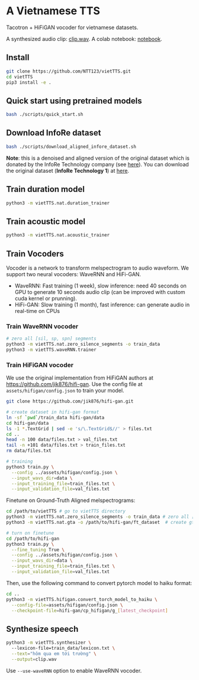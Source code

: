 A Vietnamese TTS
================

Tacotron + HiFiGAN vocoder for vietnamese datasets.

A synthesized audio clip: [clip.wav](assets/infore/clip.wav). A colab notebook: [notebook](https://colab.research.google.com/drive/1oczrWOQOr1Y_qLdgis1twSlNZlfPVXoY?usp=sharing).

Install
-------


```sh
git clone https://github.com/NTT123/vietTTS.git
cd vietTTS 
pip3 install -e .
```


Quick start using pretrained models
----------------------------------
```sh
bash ./scripts/quick_start.sh
```


Download InfoRe dataset
-----------------------

```sh
bash ./scripts/download_aligned_infore_dataset.sh
```

**Note**: this is a denoised and aligned version of the original dataset which is donated by the InfoRe Technology company (see [here](https://www.facebook.com/groups/j2team.community/permalink/1010834009248719/)). You can download the original dataset (**InfoRe Technology 1**) at [here](https://github.com/TensorSpeech/TensorFlowASR/blob/main/README.md#vietnamese).


Train duration model
--------------------

```sh
python3 -m vietTTS.nat.duration_trainer
```


Train acoustic model
--------------------
```sh
python3 -m vietTTS.nat.acoustic_trainer
```


Train Vocoders
--------------

Vocoder is a network to transform melspectrogram to audio waveform. We support two neural vocoders: WaveRNN and HiFi-GAN.

- WaveRNN:  Fast training (1 week), slow inference: need 40 seconds on GPU to generate 10 seconds audio clip (can be improved with custom cuda kernel or prunning). 
- HiFi-GAN: Slow training (1 month), fast inference: can generate audio in real-time on CPUs

### Train WaveRNN vocoder

```sh
# zero all [sil, sp, spn] segments
python3 -m vietTTS.nat.zero_silence_segments -o train_data
python3 -m vietTTS.waveRNN.trainer
```

### Train HiFiGAN vocoder

We use the original implementation from HiFiGAN authors at https://github.com/jik876/hifi-gan. Use the config file at `assets/hifigan/config.json` to train your model.

```sh
git clone https://github.com/jik876/hifi-gan.git

# create dataset in hifi-gan format
ln -sf `pwd`/train_data hifi-gan/data
cd hifi-gan/data
ls -1 *.TextGrid | sed -e 's/\.TextGrid$//' > files.txt
cd ..
head -n 100 data/files.txt > val_files.txt
tail -n +101 data/files.txt > train_files.txt
rm data/files.txt

# training
python3 train.py \
  --config ../assets/hifigan/config.json \
  --input_wavs_dir=data \
  --input_training_file=train_files.txt \
  --input_validation_file=val_files.txt
```

Finetune on Ground-Truth Aligned melspectrograms:
```sh
cd /path/to/vietTTS # go to vietTTS directory
python3 -m vietTTS.nat.zero_silence_segments -o train_data # zero all [sil, sp, spn] segments
python3 -m vietTTS.nat.gta -o /path/to/hifi-gan/ft_dataset  # create gta melspectrograms at hifi-gan/ft_dataset directory

# turn on finetune
cd /path/to/hifi-gan
python3 train.py \
  --fine_tuning True \
  --config ../assets/hifigan/config.json \
  --input_wavs_dir=data \
  --input_training_file=train_files.txt \
  --input_validation_file=val_files.txt
```

Then, use the following command to convert pytorch model to haiku format:
```sh
cd ..
python3 -m vietTTS.hifigan.convert_torch_model_to_haiku \
  --config-file=assets/hifigan/config.json \
  --checkpoint-file=hifi-gan/cp_hifigan/g_[latest_checkpoint]
```

Synthesize speech
-----------------

```sh
python3 -m vietTTS.synthesizer \  
  --lexicon-file=train_data/lexicon.txt \
  --text="hôm qua em tới trường" \
  --output=clip.wav
```

Use `--use-waveRNN` option to enable WaveRNN vocoder.
